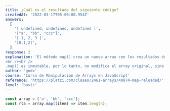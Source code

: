 ```yaml
---
title: ¿Cuál es el resultado del siguiente código?
createdAt: '2022-03-17T05:00:00.954Z'
answers:
  [
    '[ undefined, undefined, undefined ]',
    '["a", "bb", "ccc"]',
    '[ 1, 2, 3 ]',
    '[0,1,2]',
  ]
response: 2
explanation: 'El método map() crea un nuevo array con los resultados de la llamada a la función indicada aplicados a cada uno de sus elementos.
<br /><br />
.map() es inmutable, por lo tanto, no modifica el array original, sino que crea uno nuevo con la “transformación” aplicada. Además, mantienes el mismo length que el array original, te devuelve en el nuevo array la misma cantidad que el array que le aplicaste el método.'
author: 'gndx'
course: 'Curso de Manipulación de Arrays en JavaScript'
reference: 'https://platzi.com/clases/2461-arrays/40874-map-reloaded/'
level: 'basic'
---
```


```javascript
const array = ['a', 'bb', 'ccc'];
const rta = array.map((item) => item.length);
```
